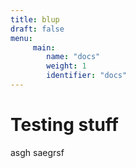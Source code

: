 ```yaml
---
title: blup
draft: false
menu:
     main:
        name: "docs"
        weight: 1
        identifier: "docs"
---
```



# Testing stuff

asgh
saegrsf
